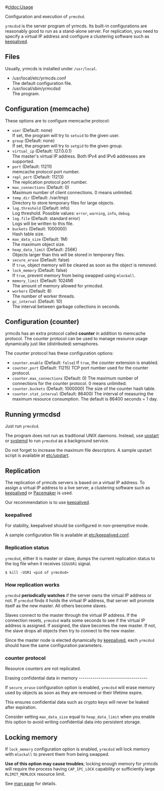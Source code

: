 #<cldoc:Usage>

Configuration and execution of `yrmcdsd`.

`yrmcdsd` is the server program of yrmcds.  Its built-in configurations are
reasonably good to run as a stand-alone server.  For replication, you need
to specify a virtual IP address and configure a clustering software such as
[keepalived][].

Files
-----

Usually, yrmcds is installed under `/usr/local`.

* /usr/local/etc/yrmcds.conf  
    The default configuration file.
* /usr/local/sbin/yrmcdsd  
    The program.

Configuration (memcache)
------------------------

These options are to configure memcache protocol:

* `user` (Default: none)  
    If set, the program will try to `setuid` to the given user.
* `group` (Default: none)  
    If set, the program will try to `setgid` to the given group.
* `virtual_ip` (Default: 127.0.0.1)  
    The master's virtual IP address.
    Both IPv4 and IPv6 addresses are supported.
* `port` (Default: 11211)  
    memcache protocol port number.
* `repl_port` (Default: 11213)  
    The replication protocol port number.
* `max_connections` (Default: 0)  
    Maximum number of client connections.  0 means unlimited.
* `temp_dir` (Default: /var/tmp)  
    Directory to store temporary files for large objects.
* `log.threshold` (Default: info)  
    Log threshold.  Possible values: `error`, `warning`, `info`, `debug`.
* `log.file` (Default: standard error)  
    Logs will be written to this file.
* `buckets` (Default: 1000000)  
    Hash table size.
* `max_data_size` (Default: 1M)  
    The maximum object size.
* `heap_data_limit` (Default: 256K)  
    Objects larger than this will be stored in temporary files.
* `secure_erase` (Default: false)  
    If `true`, object memory will be cleared as soon as the object is removed.
* `lock_memory` (Default: false)  
    If `true`, prevent memory from being swapped using `mlockall`.
* `memory_limit` (Default: 1024M)  
    The amount of memory allowed for yrmcdsd.
* `workers` (Default: 8)  
    The number of worker threads.
* `gc_interval` (Default: 10)  
    The interval between garbage collections in seconds.

Configuration (counter)
------------------------

yrmcds has an extra protocol called **counter** in addition to memcache
protocol.  The counter protocol can be used to manage resource usage
dynamically just like (distributed) semaphores.

The counter protocol has these configuration options:

* `counter.enable` (Default: `false`)
    If `true`, the counter extension is enabled.
* `counter.port` (Default: 11215)
    TCP port number used for the counter protocol.
* `counter.max_connections` (Default: 0)
    The maximum number of connections for the counter protocol.
    0 means unlimited.
* `counter.buckets` (Default: 1000000)
    The size of the counter hash table.
* `counter.stat_interval` (Default: 86400)
    The interval of measuring the maximum resource consumption.
    The default is 86400 seconds = 1 day.

Running yrmcdsd
---------------

Just run `yrmcdsd`.

The program does not run as traditional UNIX daemons.
Instead, use [upstart][] or [systemd][] to run `yrmcdsd` as a background service.

Do not forget to increase the maximum file descriptors.
A sample upstart script is available at [etc/upstart](https://github.com/cybozu/yrmcds/blob/master/etc/upstart).

Replication
-----------

The replication of yrmcds servers is based on a virtual IP address.
To assign a virtual IP address to a live server, a clustering software
such as [keepalived][] or [Pacemaker][pacemaker] is used.

Our recommendation is to use [keepalived][].

### keepalived

For stability, keepalived should be configured in non-preemptive mode.

A sample configuration file is available at [etc/keepalived.conf](https://github.com/cybozu/yrmcds/blob/master/etc/keepalived.conf).

### Replication status

`yrmcdsd`, either it is master or slave, dumps the current replication
status to the log file when it receives `SIGUSR1` signal.

```
$ kill -USR1 <pid of yrmcdsd>
```

### How replication works

`yrmcdsd` **periodically watches** if the server owns the virtual IP address
or not.  If `yrmcdsd` finds it holds the virtual IP address, that server
will promote itself as the new master.  All others become slaves.

Slaves connect to the master through the virtual IP address.  If the
connection resets, `yrmcdsd` waits some seconds to see if the virtual IP
address is assigned.  If assigned, the slave becomes the new master.  If
not, the slave drops all objects then try to connect to the new master.

Since the master node is elected dynamically by [keepalived][], each
`yrmcdsd` should have the same configuration parameters.

### counter protocol

Resource counters are not replicated.

<a name="secure_erase" />
Erasing confidential data in memory
-----------------------------------

If `secure_erase` configuration option is enabled, `yrmcdsd` will erase
memory used by objects as soon as they are removed or their lifetime
expire.

This ensures confidential data such as crypto keys will never be leaked
after expiration.

Consider setting `max_data_size` equal to `heap_data_limit` when you
enable this option to avoid writing confidential data into persistent
storage.

Locking memory
--------------

If `lock_memory` configuration option is enabled, `yrmcdsd` will lock
memory with `mlockall` to prevent them from being swapped.

**Use of this option may cause troubles**; locking enough memory for
yrmcds will require the process having `CAP_IPC_LOCK` capability or
sufficiently large `RLIMIT_MEMLOCK` resource limit.

See [man page][mlockall] for details.


[keepalived]: http://www.keepalived.org/
[pacemaker]: http://clusterlabs.org/wiki/Main_Page
[upstart]: http://upstart.ubuntu.com/
[systemd]: http://www.freedesktop.org/wiki/Software/systemd/
[mlockall]: http://manpages.ubuntu.com/manpages/trusty/en/man2/mlockall.2.html
